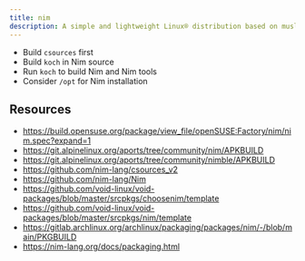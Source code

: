 ```yaml
---
title: nim
description: A simple and lightweight Linux® distribution based on musl libc and toybox
---
```


- Build `csources` first
- Build `koch` in Nim source
- Run `koch` to build Nim and Nim tools
- Consider `/opt` for Nim installation

## Resources
- https://build.opensuse.org/package/view_file/openSUSE:Factory/nim/nim.spec?expand=1
- https://git.alpinelinux.org/aports/tree/community/nim/APKBUILD
- https://git.alpinelinux.org/aports/tree/community/nimble/APKBUILD
- https://github.com/nim-lang/csources_v2
- https://github.com/nim-lang/Nim
- https://github.com/void-linux/void-packages/blob/master/srcpkgs/choosenim/template
- https://github.com/void-linux/void-packages/blob/master/srcpkgs/nim/template
- https://gitlab.archlinux.org/archlinux/packaging/packages/nim/-/blob/main/PKGBUILD
- https://nim-lang.org/docs/packaging.html
